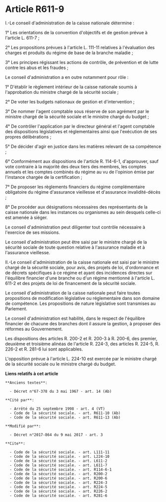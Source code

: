# Article R611-9

I.-Le conseil d'administration de la caisse nationale détermine :

1° Les orientations de la convention d'objectifs et de gestion prévue à l'article L. 611-7 ; 

2° Les propositions prévues à l'article L. 111-11 relatives à l'évaluation des charges et produits du régime de base de la
branche maladie ;

3° Les principes régissant les actions de contrôle, de prévention et de lutte contre les abus et les fraudes ;

Le conseil d'administration a en outre notamment pour rôle :

1° D'établir le règlement intérieur de la caisse nationale soumis à l'approbation du ministre chargé de la sécurité sociale ;

2° De voter les budgets nationaux de gestion et d'intervention ;

3° De nommer l'agent comptable sous réserve de son agrément par le ministre chargé de la sécurité sociale et le ministre
chargé du budget ;

4° De contrôler l'application par le directeur général et l'agent comptable des dispositions législatives et réglementaires
ainsi que l'exécution de ses propres délibérations ;

5° De décider d'agir en justice dans les matières relevant de sa compétence ;

6° Conformément aux dispositions de l'article R. 114-6-1, d'approuver, sauf vote contraire à la majorité des deux tiers des
membres, les comptes annuels et les comptes combinés du régime au vu de l'opinion émise par l'instance chargée de la
certification ;

7° De proposer les règlements financiers du régime complémentaire obligatoire du régime d'assurance vieillesse et d'assurance
invalidité-décès ;

8° De procéder aux désignations nécessaires des représentants de la caisse nationale dans les instances ou organismes au sein
desquels celle-ci est amenée à siéger.

Le conseil d'administration peut diligenter tout contrôle nécessaire à l'exercice de ses missions.

Le conseil d'administration peut être saisi par le ministre chargé de la sécurité sociale de toute question relative à
l'assurance maladie et à l'assurance vieillesse.

II.-Le conseil d'administration de la caisse nationale est saisi par le ministre chargé de la sécurité sociale, pour avis,
des projets de loi, d'ordonnance et de décrets spécifiques à ce régime et ayant des incidences directes sur l'équilibre
financier d'une branche ou d'un régime mentionné à l'article L. 611-2 et des projets de loi de financement de la sécurité
sociale.

Le conseil d'administration de la caisse nationale peut faire toutes propositions de modification législative ou
réglementaire dans son domaine de compétence. Les propositions de nature législative sont transmises au Parlement.

Le conseil d'administration est habilité, dans le respect de l'équilibre financier de chacune des branches dont il assure la
gestion, à proposer des réformes au Gouvernement.

Les dispositions des articles R. 200-2 et R. 200-3 à R. 200-6, des premier, deuxième et troisième alinéas de l'article R.
224-3, des articles R. 224-5, 
R. 226-2 et R. 281-6 lui sont applicables.

L'opposition prévue à l'article L. 224-10 est exercée par le ministre chargé de la sécurité sociale ou le ministre chargé du
budget.

**Liens relatifs à cet article**

	**Anciens textes**:

	  - Décret n°67-378 du 3 mai 1967 - art. 14 (Ab)

	**Cité par**:

	  - Arrêté du 25 septembre 1998 - art. 4 (VT)
	  - Code de la sécurité sociale. - art. R611-10 (Ab)
	  - Code de la sécurité sociale. - art. R611-13 (Ab)

	**Modifié par**:

	  - Décret n°2017-864 du 9 mai 2017 - art. 3

	**Cite**:

	  - Code de la sécurité sociale. - art. L111-11
	  - Code de la sécurité sociale. - art. L224-10
	  - Code de la sécurité sociale. - art. L611-2
	  - Code de la sécurité sociale. - art. L611-7
	  - Code de la sécurité sociale. - art. R114-6-1
	  - Code de la sécurité sociale. - art. R200-2
	  - Code de la sécurité sociale. - art. R200-6
	  - Code de la sécurité sociale. - art. R224-3
	  - Code de la sécurité sociale. - art. R224-5
	  - Code de la sécurité sociale. - art. R226-2
	  - Code de la sécurité sociale. - art. R281-6
